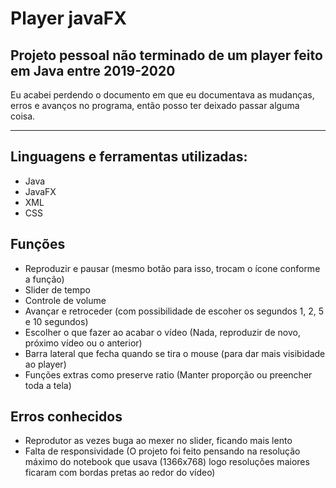 # Player javaFX
## Projeto pessoal não terminado de um player feito em Java entre 2019-2020

Eu acabei perdendo o documento em que eu documentava as mudanças, erros e avanços no programa, então posso ter deixado passar alguma coisa.

---

## Linguagens e ferramentas utilizadas:

- Java
- JavaFX
- XML
- CSS

## Funções

- Reproduzir e pausar (mesmo botão para isso, trocam o ícone conforme a função)
- Slider de tempo
- Controle de volume
- Avançar e retroceder (com possibilidade de escoher os segundos 1, 2, 5 e 10 segundos)
- Escolher o que fazer ao acabar o vídeo (Nada, reproduzir de novo, próximo vídeo ou o anterior)
- Barra lateral que fecha quando se tira o mouse (para dar mais visibidade ao player)
- Funções extras como preserve ratio (Manter proporção ou preencher toda a tela)

## Erros conhecidos

- Reprodutor as vezes buga ao mexer no slider, ficando mais lento
- Falta de responsividade (O projeto foi feito pensando na resolução máximo do notebook que usava (1366x768) logo resoluções maiores ficaram com bordas pretas ao redor do vídeo)




